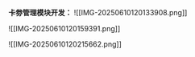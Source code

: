 **卡劵管理模块开发：**
![[IMG-20250610120133908.png]]

![[IMG-20250610120159391.png]]

![[IMG-20250610120215662.png]]

